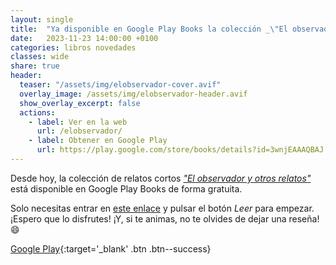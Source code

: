 ```yaml
---
layout: single
title:  "Ya disponible en Google Play Books la colección _\"El observador y otros relatos\"_ "
date:   2023-11-23 14:00:00 +0100
categories: libros novedades
classes: wide
share: true
header:
  teaser: "/assets/img/elobservador-cover.avif"
  overlay_image: /assets/img/elobservador-header.avif
  show_overlay_excerpt: false
  actions: 
    - label: Ver en la web
      url: /elobservador/
    - label: Obtener en Google Play
      url: https://play.google.com/store/books/details?id=3wnjEAAAQBAJ
---
```



Desde hoy, la colección de relatos cortos [_"El observador y otros relatos"_](/elobservador/) está disponible en Google Play Books de forma gratuita.

Solo necesitas entrar en [este enlace](https://play.google.com/store/books/details?id=3wnjEAAAQBAJ) y pulsar el botón _Leer_ para empezar. ¡Espero que lo disfrutes! ¡Y, si te animas, no te olvides de dejar una reseña! :smile:

[Google Play](https://play.google.com/store/books/details?id=3wnjEAAAQBAJ){:target='_blank' .btn .btn--success}